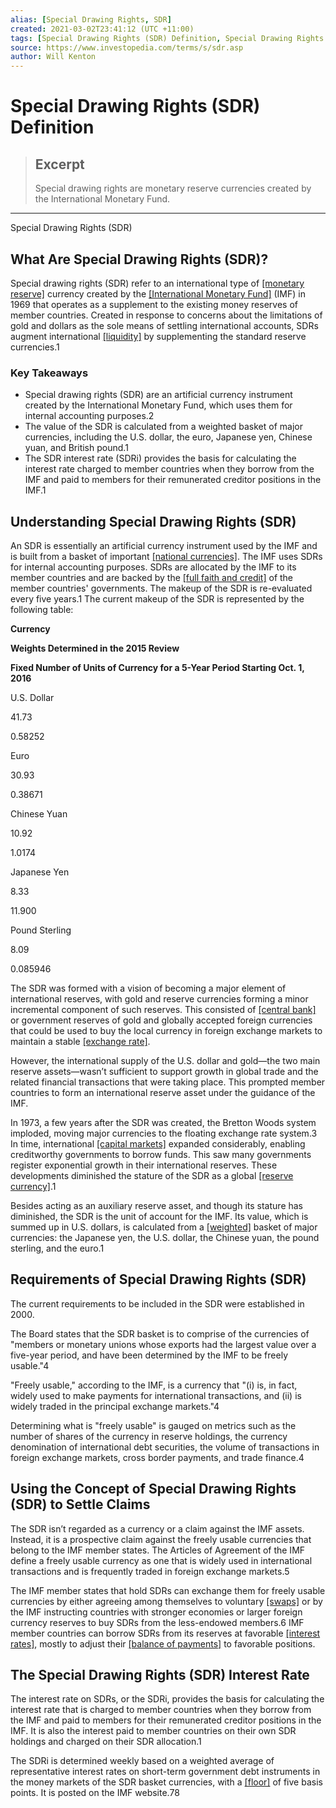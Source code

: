 ```yaml
---
alias: [Special Drawing Rights, SDR]
created: 2021-03-02T23:41:12 (UTC +11:00)
tags: [Special Drawing Rights (SDR) Definition, Special Drawing Rights (SDR)]
source: https://www.investopedia.com/terms/s/sdr.asp
author: Will Kenton
---
```


# Special Drawing Rights (SDR) Definition

> ## Excerpt
> Special drawing rights are monetary reserve currencies created by the International Monetary Fund.

---

Special Drawing Rights (SDR)
## What Are Special Drawing Rights (SDR)?

Special drawing rights (SDR) refer to an international type of [[monetary reserve]](https://www.investopedia.com/terms/m/monetary-reserve.asp) currency created by the [[International Monetary Fund]](https://www.investopedia.com/terms/i/imf.asp) (IMF) in 1969 that operates as a supplement to the existing money reserves of member countries. Created in response to concerns about the limitations of gold and dollars as the sole means of settling international accounts, SDRs augment international [[liquidity]](https://www.investopedia.com/terms/l/liquidity.asp) by supplementing the standard reserve currencies.1

### Key Takeaways

-   Special drawing rights (SDR) are an artificial currency instrument created by the International Monetary Fund, which uses them for internal accounting purposes.2
-   The value of the SDR is calculated from a weighted basket of major currencies, including the U.S. dollar, the euro, Japanese yen, Chinese yuan, and British pound.1
-   The SDR interest rate (SDRi) provides the basis for calculating the interest rate charged to member countries when they borrow from the IMF and paid to members for their remunerated creditor positions in the IMF.1

## Understanding Special Drawing Rights (SDR)

An SDR is essentially an artificial currency instrument used by the IMF and is built from a basket of important [[national currencies]](https://www.investopedia.com/terms/n/national-currency.asp). The IMF uses SDRs for internal accounting purposes. SDRs are allocated by the IMF to its member countries and are backed by the [[full faith and credit]](https://www.investopedia.com/terms/f/full-faith-credit.asp) of the member countries' governments. The makeup of the SDR is re-evaluated every five years.1 The current makeup of the SDR is represented by the following table:

**Currency**

**Weights Determined in the 2015 Review**

**Fixed Number of Units of Currency for a 5-Year Period Starting Oct. 1, 2016**

U.S. Dollar

41.73

0.58252

Euro

30.93

0.38671

Chinese Yuan

10.92

1.0174

Japanese Yen

8.33

11.900

Pound Sterling

8.09

0.085946

The SDR was formed with a vision of becoming a major element of international reserves, with gold and reserve currencies forming a minor incremental component of such reserves. This consisted of [[central bank]](https://www.investopedia.com/terms/c/centralbank.asp) or government reserves of gold and globally accepted foreign currencies that could be used to buy the local currency in foreign exchange markets to maintain a stable [[exchange rate]](https://www.investopedia.com/terms/e/exchangerate.asp).

However, the international supply of the U.S. dollar and gold—the two main reserve assets—wasn’t sufficient to support growth in global trade and the related financial transactions that were taking place. This prompted member countries to form an international reserve asset under the guidance of the IMF.

In 1973, a few years after the SDR was created, the Bretton Woods system imploded, moving major currencies to the floating exchange rate system.3 In time, international [[capital markets]](https://www.investopedia.com/terms/c/capitalmarkets.asp) expanded considerably, enabling creditworthy governments to borrow funds. This saw many governments register exponential growth in their international reserves. These developments diminished the stature of the SDR as a global [[reserve currency]](https://www.investopedia.com/terms/r/reservecurrency.asp).1

Besides acting as an auxiliary reserve asset, and though its stature has diminished, the SDR is the unit of account for the IMF. Its value, which is summed up in U.S. dollars, is calculated from a [[weighted]](https://www.investopedia.com/terms/w/weighted.asp) basket of major currencies: the Japanese yen, the U.S. dollar, the Chinese yuan, the pound sterling, and the euro.1

## Requirements of Special Drawing Rights (SDR)

The current requirements to be included in the SDR were established in 2000.

The Board states that the SDR basket is to comprise of the currencies of "members or monetary unions whose exports had the largest value over a five-year period, and have been determined by the IMF to be freely usable."4

"Freely usable," according to the IMF, is a currency that "(i) is, in fact, widely used to make payments for international transactions, and (ii) is widely traded in the principal exchange markets."4

Determining what is "freely usable" is gauged on metrics such as the number of shares of the currency in reserve holdings, the currency denomination of international debt securities, the volume of transactions in foreign exchange markets, cross border payments, and trade finance.4

## Using the Concept of Special Drawing Rights (SDR) to Settle Claims

The SDR isn’t regarded as a currency or a claim against the IMF assets. Instead, it is a prospective claim against the freely usable currencies that belong to the IMF member states. The Articles of Agreement of the IMF define a freely usable currency as one that is widely used in international transactions and is frequently traded in foreign exchange markets.5

The IMF member states that hold SDRs can exchange them for freely usable currencies by either agreeing among themselves to voluntary [[swaps]](https://www.investopedia.com/terms/s/swap.asp) or by the IMF instructing countries with stronger economies or larger foreign currency reserves to buy SDRs from the less-endowed members.6 IMF member countries can borrow SDRs from its reserves at favorable [[interest rates]](https://www.imf.org/external/np/fin/data/rms_sdrv.aspx), mostly to adjust their [[balance of payments]](https://www.investopedia.com/terms/b/bop.asp) to favorable positions.

## The Special Drawing Rights (SDR) Interest Rate

The interest rate on SDRs, or the SDRi, provides the basis for calculating the interest rate that is charged to member countries when they borrow from the IMF and paid to members for their remunerated creditor positions in the IMF. It is also the interest paid to member countries on their own SDR holdings and charged on their SDR allocation.1

The SDRi is determined weekly based on a weighted average of representative interest rates on short-term government debt instruments in the money markets of the SDR basket currencies, with a [[floor]](https://www.investopedia.com/terms/i/interestratefloor.asp) of five basis points. It is posted on the IMF website.78
